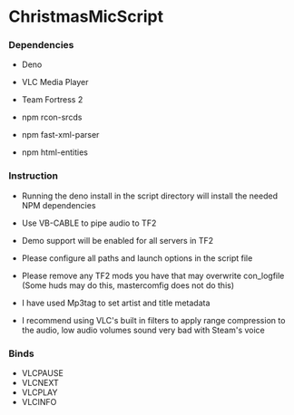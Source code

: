# ChristmasMicScript
### Dependencies

- Deno

- VLC Media Player

- Team Fortress 2

- npm rcon-srcds

- npm fast-xml-parser

- npm html-entities

### Instruction

- Running the deno install in the script directory will install the needed NPM dependencies

- Use VB-CABLE to pipe audio to TF2

- Demo support will be enabled for all servers in TF2

- Please configure all paths and launch options in the script file

- Please remove any TF2 mods you have that may overwrite con_logfile (Some huds may do this, mastercomfig does not do this)

- I have used Mp3tag to set artist and title metadata

- I recommend using VLC's built in filters to apply range compression to the audio, low audio volumes sound very bad with Steam's voice

### Binds
- VLCPAUSE
- VLCNEXT
- VLCPLAY
- VLCINFO
